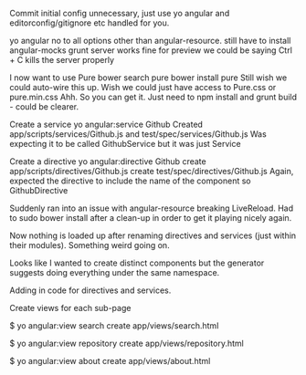 Commit initial config
	unnecessary, just use yo angular and editorconfig/gitignore etc handled for you.

yo angular 
	no to all options other than angular-resource.
	still have to install angular-mocks
	grunt server works fine for preview
	we could be saying Ctrl + C kills the server properly

I now want to use Pure
	bower search pure
	bower install pure
	Still wish we could auto-wire this up.
	Wish we could just have access to Pure.css or pure.min.css
	Ahh. So you can get it. Just need to npm install and grunt build - could be clearer.

Create a service
	yo angular:service Github
	Created app/scripts/services/Github.js and test/spec/services/Github.js
	Was expecting it to be called GithubService but it was just Service


Create a directive
	yo angular:directive Github
   	create app/scripts/directives/Github.js
   	create test/spec/directives/Github.js
   	Again, expected the directive to include the name of the component
   	so GithubDirective


Suddenly ran into an issue with angular-resource breaking LiveReload. Had to
sudo bower install after a clean-up in order to get it playing nicely again.

Now nothing is loaded up after renaming directives and services (just within their modules). Something weird going on.

Looks like I wanted to create distinct components but the generator suggests doing everything under the same namespace.

Adding in code for directives and services.

Create views for each sub-page

$ yo angular:view search
   create app/views/search.html

$ yo angular:view repository
   create app/views/repository.html
   
$ yo angular:view about
   create app/views/about.html

